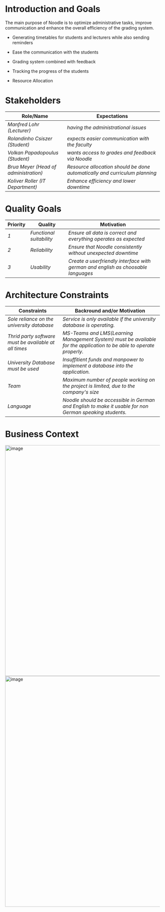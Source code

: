 # Introduction and Goals

The main purpose of Noodle is to optimize administrative tasks, improve communication and enhance the overall efficiency of the grading system.

  - Generating timetables for students and lecturers while also sending reminders
  
  - Ease the communication with the students
  
  - Grading system combined with feedback
  
  - Tracking the progress of the students
  
  - Resource Allocation

# Stakeholders

| Role/Name   | Expectations       |
|-------------|--------------------|
| *Manfred Lohr (Lecturer)* | *having the administrational issues* |
| *Rolandinho Csiszer (Student)* | *expects easier communication with the faculty* |
| *Volkan Papadopoulus (Student)* | *wants access to grades and feedback via Noodle* |
| *Brua Meyer (Head of administration)* | *Resource allocation should be done automatically and curriculum planning* |
| *Koliver Roller (IT Department)* | *Enhance efficiency and lower downtime* |

# Quality Goals 

| Priority   | Quality       | Motivation      |
|------------|---------------|-----------------|
|*1*| *Functional suitability*| *Ensure all data is correct and everything operates as expected*|
|*2*| *Reliability*| *Ensure that Noodle consistently without unexpected downtime*|
|*3*| *Usability*| *Create a userfriendly interface with german and english as choosable languages*|

# Architecture Constraints

| Constraints | Backround and/or Motivation |
|-------------|-----------------------------|
| *Sole reliance on the university database*| *Service is only available if the university database is operating.*|
| *Thrid party software must be available at all times*| *MS-Teams and LMS(Learning Management System) must be available for the application to be able to operate properly.*|
|*University Database must be used*| *Insuffitient funds and manpower to implement a database into the application.*|
|*Team*| *Maximum number of people working on the project is limited, due to the company's size*|
|*Language*| *Noodle should be accessible in German and English to make it usable for non German speaking students.*|

# Business Context 

<img width="752" alt="image" src="https://github.com/Olibabababa/Swarc/assets/131277121/2b59dac0-f7fc-46d9-aa3a-c309a3e01306">

<img width="752" alt="image" src="https://github.com/Olibabababa/Swarc/assets/131277121/03b2ea3d-9b72-498c-a9d7-bbc0e660ccb6">

